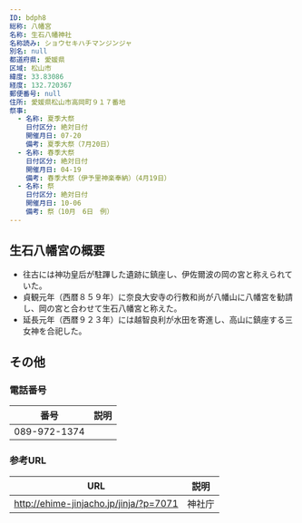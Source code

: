 ```yaml
---
ID: bdph8
総称: 八幡宮
名称: 生石八幡神社
名称読み: ショウセキハチマンジンジャ
別名: null
都道府県: 愛媛県
区域: 松山市
緯度: 33.83086
経度: 132.720367
郵便番号: null
住所: 愛媛県松山市高岡町９１７番地
祭事:
  - 名称: 夏季大祭
    日付区分: 絶対日付
    開催月日: 07-20
    備考: 夏季大祭（7月20日）
  - 名称: 春季大祭
    日付区分: 絶対日付
    開催月日: 04-19
    備考: 春季大祭（伊予里神楽奉納）（4月19日）
  - 名称: 祭
    日付区分: 絶対日付
    開催月日: 10-06
    備考: 祭（10月　6日　例）
---
```


## 生石八幡宮の概要

- 往古には神功皇后が駐蹕した遺跡に鎮座し、伊佐爾波の岡の宮と称えられていた。
- 貞観元年（西暦８５９年）に奈良大安寺の行教和尚が八幡山に八幡宮を勧請し、岡の宮と合わせて生石八幡宮と称えた。
- 延長元年（西暦９２３年）には越智良利が水田を寄進し、高山に鎮座する三女神を合祀した。

## その他

### 電話番号

| 番号         | 説明 |
| ------------ | ---- |
| 089-972-1374 |      |

### 参考URL

| URL                                    | 説明   |
| -------------------------------------- | ------ |
| http://ehime-jinjacho.jp/jinja/?p=7071 | 神社庁 |
